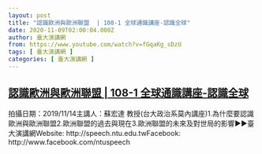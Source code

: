 ```yaml
---
layout: post
title: "認識歐洲與歐洲聯盟  | 108-1 全球通識講座-認識全球"
date: 2020-11-09T02:00:04.000Z
author: 臺大演講網
from: https://www.youtube.com/watch?v=fGqaKg_sDzU
tags: [ 臺大演講網 ]
categories: [ 臺大演講網 ]
---
```

<!--1604887204000-->
[認識歐洲與歐洲聯盟  | 108-1 全球通識講座-認識全球](https://www.youtube.com/watch?v=fGqaKg_sDzU)
------

<div>
拍攝日期：2019/11/14主講人：蘇宏達 教授(台大政治系莫內講座)1.為什麼要認識歐洲與歐洲聯盟2.歐洲聯盟的過去與現在3.歐洲聯盟的未來及對世局的影響►►臺大演講網Website: http://speech.ntu.edu.twFacebook: http://www.facebook.com/ntuspeech
</div>
